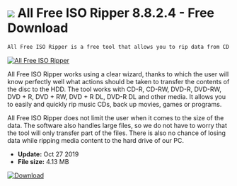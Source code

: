 # ![](https://cdn.softexe.net/static/icon/win.gif) All Free ISO Ripper 8.8.2.4 - Free Download

```sh
All Free ISO Ripper is a free tool that allows you to rip data from CD or DVD media to an ISO file, which will be saved on your computer's hard drive.
```
[![All Free ISO Ripper](https://gallery.dpcdn.pl/imgc/Tools/86943/g_-_420x350_1.5_-_x0752cc75-3ff7-4cb3-9aed-d18e5b15aa25.jpg)](https://softexe.net/win/system/other/all-free-iso-ripper:adfh.html)

All Free ISO Ripper works using a clear wizard, thanks to which the user will know perfectly well what actions should be taken to transfer the contents of the disc to the HDD. The tool works with CD-R, CD-RW, DVD-R, DVD-RW, DVD + R, DVD + RW, DVD + R DL, DVD-R DL and other media. It allows you to easily and quickly rip music CDs, back up movies, games or programs.
 
 All Free ISO Ripper does not limit the user when it comes to the size of the data. The software also handles large files, so we do not have to worry that the tool will only transfer part of the files. There is also no chance of losing data while ripping media content to the hard drive of our PC.


- **Update:** Oct 27 2019
- **File size:** 4.13 MB

[![Download](https://cdn.softexe.net/static/img/download.png)](https://softexe.net/win/system/other/all-free-iso-ripper:adfh.html)

